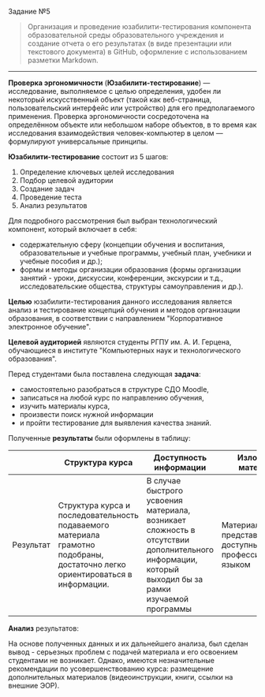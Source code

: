 Задание №5
> Организация и проведение юзабилити-тестирования компонента образовательной среды образовательного учреждения и создание отчета о его результатах (в виде презентации или текстового документа) в GitHub, оформление с использованием разметки Markdown.


***

**Проверка эргономичности** (**Юзабилити-тестирование**) — исследование, выполняемое с целью определения, удобен ли некоторый искусственный объект (такой как веб-страница, пользовательский интерфейс или устройство) для его предполагаемого применения. Проверка эргономичности сосредоточена на определённом объекте или небольшом наборе объектов, в то время как исследования взаимодействия человек-компьютер в целом — формулируют универсальные принципы.

**Юзабилити-тестирование** состоит из 5 шагов:
1. Определение ключевых целей исследования
2. Подбор целевой аудитории
3. Создание задач
4. Проведение теста
5. Анализ результатов


Для подробного рассмотрения был выбран технологический компонент, который включает в себя: 
* содержательную сферу (концепции обучения и воспитания, образовательные и учебные программы, учебный план, учебники и учебные пособия и др.); 
* формы и методы организации образования (формы организации занятий - уроки, дискуссии, конференции, экскурсии и т.д., исследовательские общества, структуры самоуправления и др.). 

**Целью** юзабилити-тестирования данного исследования является анализ и тестирование концепций обучения и методов организации образования, в соответствии с направлением "Корпоративное электронное обучение".

**Целевой аудиторией** являются студенты РГПУ им. А. И. Герцена, обучающиеся в институте "Компьютерных наук и технологического образования".

Перед студентами была поставлена следующая **задача**: 
* самостоятельно разобраться в структуре СДО Moodle, 
* записаться на любой курс по направлению обучения, 
* изучить материалы курса, 
* произвести поиск нужной информации
* и пройти тестирование для выявления качества знаний.

Полученные **результаты** были оформлены в таблицу:



|                |Структура курса                         |Доступность информации                         |  Изложение материала                         |
|----------------|-------------------------------|-----------------------------|---------|
|Результат|Структура курса и последовательность подаваемого материала грамотно подобраны, достаточно легко ориентироваться в информации.            |В случае быстрого усвоения материала, возникает сложность в отсутствии дополнительного информации, который выходил бы за рамки изучаемой программы            | Материал представлен доступным профессиональным языком|

**Анализ** результатов: 

На основе полученных данных и их дальнейшего анализа, был сделан вывод - серьезных проблем с подачей материала и его  освоением студентами не возникает. Однако, имеются незначительные рекомендации по усовершенствованию курса: размещение дополнительных материалов (видеоинструкции, книги, ссылки на внешние ЭОР).
